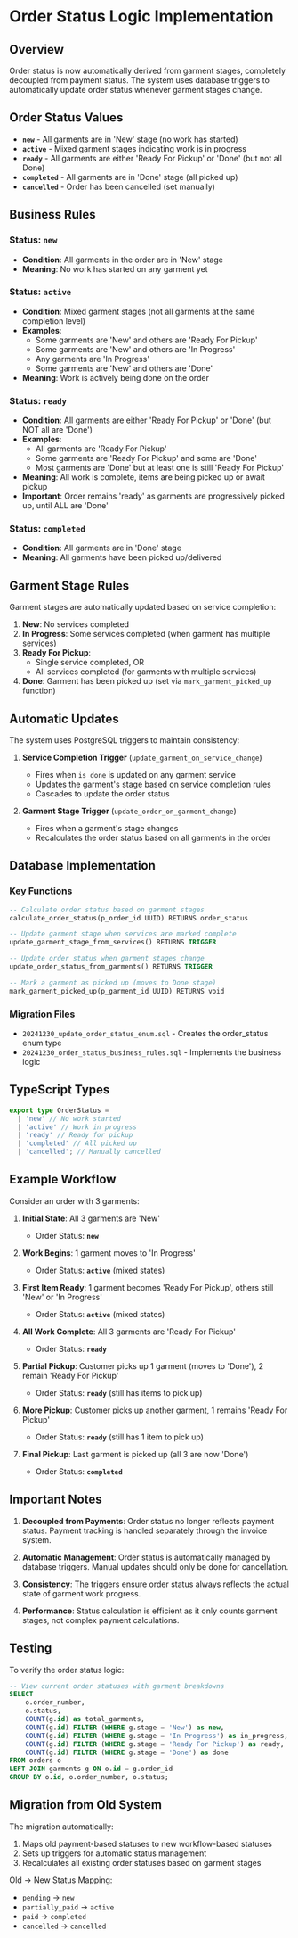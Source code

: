 # Order Status Logic Implementation

## Overview

Order status is now automatically derived from garment stages, completely decoupled from payment status. The system uses database triggers to automatically update order status whenever garment stages change.

## Order Status Values

- **`new`** - All garments are in 'New' stage (no work has started)
- **`active`** - Mixed garment stages indicating work is in progress
- **`ready`** - All garments are either 'Ready For Pickup' or 'Done' (but not all Done)
- **`completed`** - All garments are in 'Done' stage (all picked up)
- **`cancelled`** - Order has been cancelled (set manually)

## Business Rules

### Status: `new`

- **Condition**: All garments in the order are in 'New' stage
- **Meaning**: No work has started on any garment yet

### Status: `active`

- **Condition**: Mixed garment stages (not all garments at the same completion level)
- **Examples**:
  - Some garments are 'New' and others are 'Ready For Pickup'
  - Some garments are 'New' and others are 'In Progress'
  - Any garments are 'In Progress'
  - Some garments are 'New' and others are 'Done'
- **Meaning**: Work is actively being done on the order

### Status: `ready`

- **Condition**: All garments are either 'Ready For Pickup' or 'Done' (but NOT all are 'Done')
- **Examples**:
  - All garments are 'Ready For Pickup'
  - Some garments are 'Ready For Pickup' and some are 'Done'
  - Most garments are 'Done' but at least one is still 'Ready For Pickup'
- **Meaning**: All work is complete, items are being picked up or await pickup
- **Important**: Order remains 'ready' as garments are progressively picked up, until ALL are 'Done'

### Status: `completed`

- **Condition**: All garments are in 'Done' stage
- **Meaning**: All garments have been picked up/delivered

## Garment Stage Rules

Garment stages are automatically updated based on service completion:

1. **New**: No services completed
2. **In Progress**: Some services completed (when garment has multiple services)
3. **Ready For Pickup**:
   - Single service completed, OR
   - All services completed (for garments with multiple services)
4. **Done**: Garment has been picked up (set via `mark_garment_picked_up` function)

## Automatic Updates

The system uses PostgreSQL triggers to maintain consistency:

1. **Service Completion Trigger** (`update_garment_on_service_change`)
   - Fires when `is_done` is updated on any garment service
   - Updates the garment's stage based on service completion rules
   - Cascades to update the order status

2. **Garment Stage Trigger** (`update_order_on_garment_change`)
   - Fires when a garment's stage changes
   - Recalculates the order status based on all garments in the order

## Database Implementation

### Key Functions

```sql
-- Calculate order status based on garment stages
calculate_order_status(p_order_id UUID) RETURNS order_status

-- Update garment stage when services are marked complete
update_garment_stage_from_services() RETURNS TRIGGER

-- Update order status when garment stages change
update_order_status_from_garments() RETURNS TRIGGER

-- Mark a garment as picked up (moves to Done stage)
mark_garment_picked_up(p_garment_id UUID) RETURNS void
```

### Migration Files

- `20241230_update_order_status_enum.sql` - Creates the order_status enum type
- `20241230_order_status_business_rules.sql` - Implements the business logic

## TypeScript Types

```typescript
export type OrderStatus =
  | 'new' // No work started
  | 'active' // Work in progress
  | 'ready' // Ready for pickup
  | 'completed' // All picked up
  | 'cancelled'; // Manually cancelled
```

## Example Workflow

Consider an order with 3 garments:

1. **Initial State**: All 3 garments are 'New'
   - Order Status: **`new`**

2. **Work Begins**: 1 garment moves to 'In Progress'
   - Order Status: **`active`** (mixed states)

3. **First Item Ready**: 1 garment becomes 'Ready For Pickup', others still 'New' or 'In Progress'
   - Order Status: **`active`** (mixed states)

4. **All Work Complete**: All 3 garments are 'Ready For Pickup'
   - Order Status: **`ready`**

5. **Partial Pickup**: Customer picks up 1 garment (moves to 'Done'), 2 remain 'Ready For Pickup'
   - Order Status: **`ready`** (still has items to pick up)

6. **More Pickup**: Customer picks up another garment, 1 remains 'Ready For Pickup'
   - Order Status: **`ready`** (still has 1 item to pick up)

7. **Final Pickup**: Last garment is picked up (all 3 are now 'Done')
   - Order Status: **`completed`**

## Important Notes

1. **Decoupled from Payments**: Order status no longer reflects payment status. Payment tracking is handled separately through the invoice system.

2. **Automatic Management**: Order status is automatically managed by database triggers. Manual updates should only be done for cancellation.

3. **Consistency**: The triggers ensure order status always reflects the actual state of garment work progress.

4. **Performance**: Status calculation is efficient as it only counts garment stages, not complex payment calculations.

## Testing

To verify the order status logic:

```sql
-- View current order statuses with garment breakdowns
SELECT
    o.order_number,
    o.status,
    COUNT(g.id) as total_garments,
    COUNT(g.id) FILTER (WHERE g.stage = 'New') as new,
    COUNT(g.id) FILTER (WHERE g.stage = 'In Progress') as in_progress,
    COUNT(g.id) FILTER (WHERE g.stage = 'Ready For Pickup') as ready,
    COUNT(g.id) FILTER (WHERE g.stage = 'Done') as done
FROM orders o
LEFT JOIN garments g ON o.id = g.order_id
GROUP BY o.id, o.order_number, o.status;
```

## Migration from Old System

The migration automatically:

1. Maps old payment-based statuses to new workflow-based statuses
2. Sets up triggers for automatic status management
3. Recalculates all existing order statuses based on garment stages

Old → New Status Mapping:

- `pending` → `new`
- `partially_paid` → `active`
- `paid` → `completed`
- `cancelled` → `cancelled`
